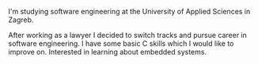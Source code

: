 I'm studying software engineering at the University of Applied Sciences in Zagreb. 

After working as a lawyer I decided to switch tracks and pursue career in software engineering. I have some basic C skills which I would like to improve on. Interested in learning about embedded systems.
